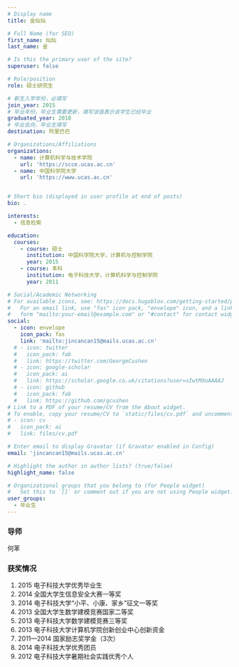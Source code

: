 ```yaml
---
# Display name
title: 金灿灿

# Full Name (for SEO)
first_name: 灿灿
last_name: 金

# Is this the primary user of the site?
superuser: false

# Role/position
role: 硕士研究生 

# 新生入学年份，必填写
join_year: 2015
# 毕业年份，毕业生需要更新，填写该值表示该学生已经毕业
graduated_year: 2018
# 毕业去向，毕业生填写
destination: 阿里巴巴

# Organizations/Affiliations
organizations:
  - name: 计算机科学与技术学院
    url: 'https://scce.ucas.ac.cn'  
  - name: 中国科学院大学
    url: 'https://www.ucas.ac.cn'


# Short bio (displayed in user profile at end of posts)
bio: .

interests:
  - 信息检索

education:
  courses:
    - course: 硕士
      institution: 中国科学院大学，计算机与控制学院
      year: 2015
    - course: 本科
      institution: 电子科技大学，计算机科学与控制学院
      year: 2011

# Social/Academic Networking
# For available icons, see: https://docs.hugoblox.com/getting-started/page-builder/#icons
#   For an email link, use "fas" icon pack, "envelope" icon, and a link in the
#   form "mailto:your-email@example.com" or "#contact" for contact widget.
social:
  - icon: envelope
    icon_pack: fas
    link: 'mailto:jincancan15@mails.ucas.ac.cn'
  # - icon: twitter
  #   icon_pack: fab
  #   link: https://twitter.com/GeorgeCushen
  # - icon: google-scholar
  #   icon_pack: ai
  #   link: https://scholar.google.co.uk/citations?user=sIwtMXoAAAAJ
  # - icon: github
  #   icon_pack: fab
  #   link: https://github.com/gcushen
# Link to a PDF of your resume/CV from the About widget.
# To enable, copy your resume/CV to `static/files/cv.pdf` and uncomment the lines below.
# - icon: cv
#   icon_pack: ai
#   link: files/cv.pdf

# Enter email to display Gravatar (if Gravatar enabled in Config)
email: 'jincancan15@mails.ucas.ac.cn'

# Highlight the author in author lists? (true/false)
highlight_name: false

# Organizational groups that you belong to (for People widget)
#   Set this to `[]` or comment out if you are not using People widget.
user_groups:
  - 毕业生
---
```

### **导师** 
何苯



### **获奖情况**
1. 2015 电子科技大学优秀毕业生
2. 2014 全国大学生信息安全大赛一等奖
3. 2014 电子科技大学“小平、小康、家乡”征文一等奖
4. 2013 全国大学生数学建模竞赛国家二等奖
5. 2013 电子科技大学数学建模竞赛三等奖
6. 2013 电子科技大学计算机学院创新创业中心创新资金
7. 2011—2014 国家励志奖学金（3次）
8. 2014 电子科技大学优秀团员
9. 2012 电子科技大学暑期社会实践优秀个人